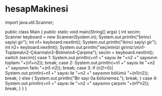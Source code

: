 # hesapMakinesi
import java.util.Scanner;

public class Main {
    public static void main(String[] args) {
        int secim;
        Scanner keyboard = new Scanner(System.in);
        System.out.println("birinci sayiyi gir");
        int n1= keyboard.nextInt();
        System.out.println("ikinci sayiyi gir");
        int n2= keyboard.nextInt();
        System.out.println("seçiminizi giriniz:\n\n1-Toplama\n2-Çıkarma\n3-Bölme\n4-Çarpma");
        secim = keyboard.nextInt();
        switch (secim){
            case 1:
                System.out.println(+n1 +" sayısı ile "+n2 +" sayısının toplamı "+(n1+n2));
                break;
            case 2:
                System.out.println(+n1 +" sayısı ile "+n2 +" sayısının farkı "+(n1-n2));
                break;
            case 3:
                if (n2!=0){
                    System.out.println(+n1 +" sayısı ile "+n2 +" sayısının bölümü "+(n1/n2));
                    break; }
                else {
                    System.out.println("Bir sayı 0a bölünemez.");
                    break;
                }
            case 4:
                System.out.println(+n1 +" sayısı ile "+n2 +" sayısının çarpımı "+(n1*n2));
                break;
        }
    }
}
